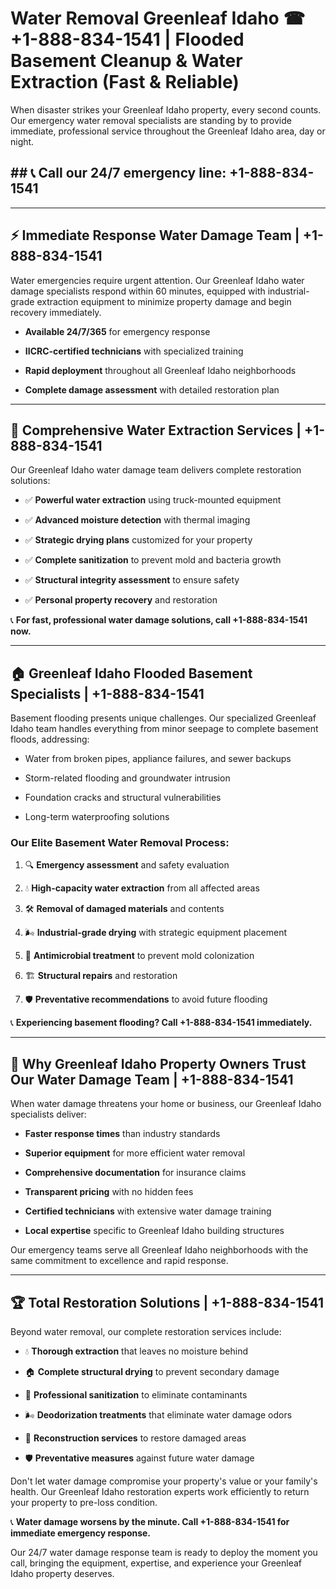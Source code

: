 # Water Removal Greenleaf Idaho ☎ +1-888-834-1541 | Flooded Basement Cleanup & Water Extraction (Fast & Reliable)


When disaster strikes your Greenleaf Idaho property, every second counts. Our emergency water removal specialists are standing by to provide immediate, professional service throughout the Greenleaf Idaho area, day or night.

## ## 📞 **Call our 24/7 emergency line: +1-888-834-1541**

---

## ⚡ Immediate Response Water Damage Team | +1-888-834-1541

Water emergencies require urgent attention. Our Greenleaf Idaho water damage specialists respond within 60 minutes, equipped with industrial-grade extraction equipment to minimize property damage and begin recovery immediately.

* **Available 24/7/365** for emergency response
* **IICRC-certified technicians** with specialized training
* **Rapid deployment** throughout all Greenleaf Idaho neighborhoods
* **Complete damage assessment** with detailed restoration plan

---

## 🌊 Comprehensive Water Extraction Services | +1-888-834-1541

Our Greenleaf Idaho water damage team delivers complete restoration solutions:

- ✅ **Powerful water extraction** using truck-mounted equipment
- ✅ **Advanced moisture detection** with thermal imaging
- ✅ **Strategic drying plans** customized for your property
- ✅ **Complete sanitization** to prevent mold and bacteria growth
- ✅ **Structural integrity assessment** to ensure safety
- ✅ **Personal property recovery** and restoration

📞 **For fast, professional water damage solutions, call +1-888-834-1541 now.**

---

## 🏠 Greenleaf Idaho Flooded Basement Specialists | +1-888-834-1541

Basement flooding presents unique challenges. Our specialized Greenleaf Idaho team handles everything from minor seepage to complete basement floods, addressing:

* Water from broken pipes, appliance failures, and sewer backups
* Storm-related flooding and groundwater intrusion
* Foundation cracks and structural vulnerabilities
* Long-term waterproofing solutions

### Our Elite Basement Water Removal Process:

1. 🔍 **Emergency assessment** and safety evaluation
2. 💧 **High-capacity water extraction** from all affected areas
3. 🛠️ **Removal of damaged materials** and contents
4. 🌬️ **Industrial-grade drying** with strategic equipment placement
5. 🧪 **Antimicrobial treatment** to prevent mold colonization
6. 🏗️ **Structural repairs** and restoration
7. 🛡️ **Preventative recommendations** to avoid future flooding

📞 **Experiencing basement flooding? Call +1-888-834-1541 immediately.**

---

## 💯 Why Greenleaf Idaho Property Owners Trust Our Water Damage Team | +1-888-834-1541

When water damage threatens your home or business, our Greenleaf Idaho specialists deliver:

* **Faster response times** than industry standards
* **Superior equipment** for more efficient water removal
* **Comprehensive documentation** for insurance claims
* **Transparent pricing** with no hidden fees
* **Certified technicians** with extensive water damage training
* **Local expertise** specific to Greenleaf Idaho building structures

Our emergency teams serve all Greenleaf Idaho neighborhoods with the same commitment to excellence and rapid response.

---

## 🏆 Total Restoration Solutions | +1-888-834-1541

Beyond water removal, our complete restoration services include:

- 💧 **Thorough extraction** that leaves no moisture behind
- 🏠 **Complete structural drying** to prevent secondary damage
- 🧼 **Professional sanitization** to eliminate contaminants
- 🌬️ **Deodorization treatments** that eliminate water damage odors
- 🔧 **Reconstruction services** to restore damaged areas
- 🛡️ **Preventative measures** against future water damage

Don't let water damage compromise your property's value or your family's health. Our Greenleaf Idaho restoration experts work efficiently to return your property to pre-loss condition.

📞 **Water damage worsens by the minute. Call +1-888-834-1541 for immediate emergency response.**

Our 24/7 water damage response team is ready to deploy the moment you call, bringing the equipment, expertise, and experience your Greenleaf Idaho property deserves.